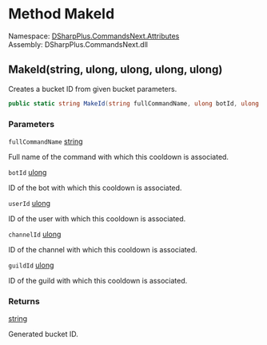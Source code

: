 # Method MakeId

Namespace: [DSharpPlus.CommandsNext.Attributes](DSharpPlus.CommandsNext.Attributes.md)  
Assembly: DSharpPlus.CommandsNext.dll

## <a id="DSharpPlus_CommandsNext_Attributes_CommandCooldownBucket_MakeId_System_String_System_UInt64_System_UInt64_System_UInt64_System_UInt64_"></a>MakeId\(string, ulong, ulong, ulong, ulong\)

Creates a bucket ID from given bucket parameters.

```csharp
public static string MakeId(string fullCommandName, ulong botId, ulong userId = 0, ulong channelId = 0, ulong guildId = 0)
```

### Parameters

`fullCommandName` [string](https://learn.microsoft.com/dotnet/api/system.string)

Full name of the command with which this cooldown is associated.

`botId` [ulong](https://learn.microsoft.com/dotnet/api/system.uint64)

ID of the bot with which this cooldown is associated.

`userId` [ulong](https://learn.microsoft.com/dotnet/api/system.uint64)

ID of the user with which this cooldown is associated.

`channelId` [ulong](https://learn.microsoft.com/dotnet/api/system.uint64)

ID of the channel with which this cooldown is associated.

`guildId` [ulong](https://learn.microsoft.com/dotnet/api/system.uint64)

ID of the guild with which this cooldown is associated.

### Returns

[string](https://learn.microsoft.com/dotnet/api/system.string)

Generated bucket ID.

